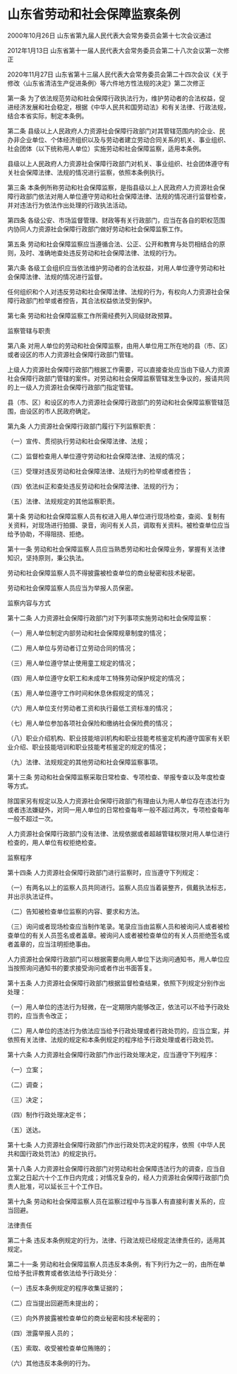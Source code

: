 # 山东省劳动和社会保障监察条例

2000年10月26日 山东省第九届人民代表大会常务委员会第十七次会议通过

2012年1月13日 山东省第十一届人民代表大会常务委员会第二十八次会议第一次修正

2020年11月27日 山东省第十三届人民代表大会常务委员会第二十四次会议《关于修改〈山东省清洁生产促进条例〉等六件地方性法规的决定》第二次修正



第一条 为了依法规范劳动和社会保障行政执法行为，维护劳动者的合法权益，促进经济发展和社会稳定，根据《中华人民共和国劳动法》和有关法律、行政法规，结合本省实际，制定本条例。

第二条 县级以上人民政府人力资源社会保障行政部门对其管辖范围内的企业、民办非企业单位、个体经济组织以及与劳动者建立劳动合同关系的机关、事业组织、社会团体（以下统称用人单位）实施劳动和社会保障监察，适用本条例。

县级以上人民政府人力资源社会保障行政部门对机关、事业组织、社会团体遵守有关社会保障法律、法规的情况进行监察，依照本条例执行。

第三条 本条例所称劳动和社会保障监察，是指县级以上人民政府人力资源社会保障行政部门依法对用人单位遵守劳动和社会保障法律、法规的情况进行监督检查，并对违法行为依法作出处理的行政执法活动。

第四条 各级公安、市场监督管理、财政等有关行政部门，应当在各自的职权范围内协同人力资源社会保障行政部门做好劳动和社会保障监察工作。

第五条 劳动和社会保障监察应当遵循合法、公正、公开和教育与处罚相结合的原则，及时、准确地查处违反劳动和社会保障法律、法规的行为。

第六条 各级工会组织应当依法维护劳动者的合法权益，对用人单位遵守劳动和社会保障法律、法规的情况进行监督。

任何组织和个人对违反劳动和社会保障法律、法规的行为，有权向人力资源社会保障行政部门检举或者控告，其合法权益依法受到保护。

第七条 劳动和社会保障监察工作所需经费列入同级财政预算。

监察管辖与职责

第八条 对用人单位的劳动和社会保障监察，由用人单位用工所在地的县（市、区）或者设区的市人力资源社会保障行政部门管辖。

上级人力资源社会保障行政部门根据工作需要，可以直接查处应当由下级人力资源社会保障行政部门管辖的案件。对劳动和社会保障监察管辖发生争议的，报请共同的上一级人力资源社会保障行政部门指定管辖。

县（市、区）和设区的市人力资源社会保障行政部门的劳动和社会保障监察管辖范围，由设区的市人民政府确定。

第九条 人力资源社会保障行政部门履行下列监察职责：

（一）宣传、贯彻执行劳动和社会保障法律、法规；

（二）监督检查用人单位遵守劳动和社会保障法律、法规的情况；

（三）受理对违反劳动和社会保障法律、法规行为的检举或者控告；

（四）依法纠正和查处违反劳动和社会保障法律、法规的行为；

（五）法律、法规规定的其他监察职责。

第十条 劳动和社会保障监察人员有权进入用人单位进行现场检查，查阅、复制有关资料，对现场进行拍摄、录音，询问有关人员，调取有关资料。被检查单位应当给予协助，不得阻挠、拒绝。

第十一条 劳动和社会保障监察人员应当熟悉劳动和社会保障业务，掌握有关法律知识，坚持原则，秉公执法。

劳动和社会保障监察人员不得披露被检查单位的商业秘密和技术秘密。

劳动和社会保障监察人员应当为举报人员保密。

监察内容与方式

第十二条 人力资源社会保障行政部门对下列事项实施劳动和社会保障监察：

（一）用人单位制定内部劳动和社会保障规章制度的情况；

（二）用人单位与劳动者订立劳动合同的情况；

（三）用人单位遵守禁止使用童工规定的情况；

（四）用人单位遵守女职工和未成年工特殊劳动保护规定的情况；

（五）用人单位遵守工作时间和休息休假规定的情况；

（六）用人单位支付劳动者工资和执行最低工资标准的情况；

（七）用人单位参加各项社会保险和缴纳社会保险费的情况；

（八）职业介绍机构、职业技能培训机构和职业技能考核鉴定机构遵守国家有关职业介绍、职业技能培训和职业技能考核鉴定的规定的情况；

（九）法律、法规规定的其他劳动和社会保障监察事项。

第十三条 劳动和社会保障监察采取日常检查、专项检查、举报专查以及年度检查等方式。

除国家另有规定以及人力资源社会保障行政部门有理由认为用人单位存在违法行为或者违法嫌疑外，对同一用人单位的日常检查每年一般不超过两次，专项检查每年一般不超过一次。

人力资源社会保障行政部门没有法律、法规依据或者超越管辖权限对用人单位进行检查的，用人单位有权拒绝检查。

监察程序

第十四条 人力资源社会保障行政部门进行监察时，应当遵守下列规定：

（一）有两名以上的监察人员共同进行。监察人员应当着装整齐，佩戴执法标志，并出示执法证件。

（二）告知被检查单位监察的内容、要求和方法。

（三）询问或者现场检查应当制作笔录。笔录应当由监察人员和被询问人或者被检查单位的有关人员签名或者盖章。被询问人或者被检查单位的有关人员拒绝签名或者盖章的，应当注明拒绝事由。

人力资源社会保障行政部门可以根据需要向用人单位下达询问通知书，用人单位应当按照询问通知书的要求接受询问或者作出书面答复。

第十五条 人力资源社会保障行政部门根据监督检查结果，依照下列规定分别作出处理：

（一）用人单位的违法行为轻微，在一定期限内能够改正，依法可以不给予行政处罚的，应当责令改正；

（二）用人单位的违法行为依法应当给予行政处理或者行政处罚的，应当立案，并依照有关法律、法规的规定和本条例规定的程序给予行政处理或者行政处罚。

第十六条 人力资源社会保障行政部门作出行政处理决定，应当遵守下列程序：

（一）立案；

（二）调查；

（三）决定；

（四）制作行政处理决定书；

（五）送达。

第十七条 人力资源社会保障行政部门作出行政处罚决定的程序，依照《中华人民共和国行政处罚法》的规定执行。

第十八条 人力资源社会保障行政部门对劳动和社会保障违法行为的调查，应当自立案之日起六十个工作日内完成；对情况复杂的，经人力资源社会保障行政部门负责人批准，可以延长三十个工作日。

第十九条 劳动和社会保障监察人员在监察过程中与当事人有直接利害关系的，应当回避。

法律责任

第二十条 违反本条例规定的行为，法律、行政法规已经规定法律责任的，适用其规定。

第二十一条 劳动和社会保障监察人员违反本条例，有下列行为之一的，由所在单位给予批评教育或者依法给予行政处分：

（一）违反本条例规定的程序收集证据的；

（二）应当提出回避而未提出的；

（三）向外界披露被检查单位的商业秘密和技术秘密的；

（四）泄露举报人员的；

（五）索取、收受被检查单位贿赂的；

（六）其他违反本条例的行为。